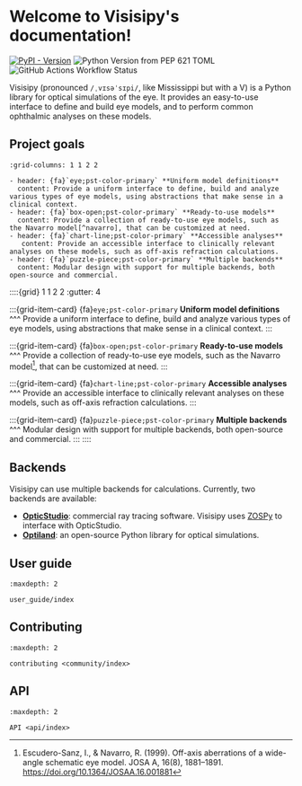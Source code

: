 # Welcome to Visisipy's documentation!

[![PyPI - Version](https://img.shields.io/pypi/v/visisipy)](https://pypi.org/project/visisipy)
![Python Version from PEP 621 TOML](https://img.shields.io/python/required-version-toml?tomlFilePath=https%3A%2F%2Fraw.githubusercontent.com%2FMREYE-LUMC%2Fvisisipy%2Fmain%2Fpyproject.toml)
![GitHub Actions Workflow Status](https://img.shields.io/github/actions/workflow/status/MREYE-LUMC/visisipy/ci.yml)

Visisipy (pronounced `/ˌvɪsəˈsɪpi/`, like Mississippi but with a V) is a Python library for optical simulations of the eye.
It provides an easy-to-use interface to define and build eye models, and to perform common ophthalmic analyses on these models.

## Project goals

```{gallery-grid}
:grid-columns: 1 1 2 2

- header: {fa}`eye;pst-color-primary` **Uniform model definitions**
  content: Provide a uniform interface to define, build and analyze various types of eye models, using abstractions that make sense in a clinical context.
- header: {fa}`box-open;pst-color-primary` **Ready-to-use models**
  content: Provide a collection of ready-to-use eye models, such as the Navarro model[^navarro], that can be customized at need.
- header: {fa}`chart-line;pst-color-primary` **Accessible analyses**
   content: Provide an accessible interface to clinically relevant analyses on these models, such as off-axis refraction calculations.
- header: {fa}`puzzle-piece;pst-color-primary` **Multiple backends**
  content: Modular design with support for multiple backends, both open-source and commercial.
```

::::{grid} 1 1 2 2
:gutter: 4

:::{grid-item-card}
{fa}`eye;pst-color-primary` **Uniform model definitions**
^^^
Provide a uniform interface to define, build and analyze various types of eye models, using abstractions that make sense in a clinical context.
:::

:::{grid-item-card} 
{fa}`box-open;pst-color-primary` **Ready-to-use models**
^^^
Provide a collection of ready-to-use eye models, such as the Navarro model[^navarro], that can be customized at need.
:::

:::{grid-item-card}
{fa}`chart-line;pst-color-primary` **Accessible analyses**
^^^
Provide an accessible interface to clinically relevant analyses on these models, such as off-axis refraction calculations.
:::

:::{grid-item-card}
{fa}`puzzle-piece;pst-color-primary` **Multiple backends**
^^^
Modular design with support for multiple backends, both open-source and commercial.
:::
::::

## Backends

Visisipy can use multiple backends for calculations.
Currently, two backends are available:

- [**OpticStudio**][opticstudio]: commercial ray tracing software. Visisipy uses [ZOSPy][zospy] to interface with OpticStudio.
- [**Optiland**][optiland]: an open-source Python library for optical simulations.

## User guide

```{toctree}
:maxdepth: 2

user_guide/index
```

## Contributing

```{toctree}
:maxdepth: 2

contributing <community/index>
```

## API

```{toctree}
:maxdepth: 2

API <api/index>
```

[zospy]: https://zospy.readthedocs.io/
[opticstudio]: https://www.ansys.com/products/optics/ansys-zemax-opticstudio
[optiland]: https://optiland.readthedocs.io/


[^navarro]: Escudero-Sanz, I., & Navarro, R. (1999). Off-axis aberrations of a wide-angle schematic eye model. JOSA A, 16(8), 1881–1891. https://doi.org/10.1364/JOSAA.16.001881
[^rozema]: Rozema, J. J., Rodriguez, P., Navarro, R., & Tassignon, M.-J. (2016). SyntEyes: A Higher-Order Statistical Eye Model for Healthy Eyes. Investigative Ophthalmology & Visual Science, 57(2), 683–691. https://doi.org/10.1167/iovs.15-18067
[^zospy]: Vught, L. van, Haasjes, C., & Beenakker, J.-W. M. (2024). ZOSPy: Optical ray tracing in Python through OpticStudio. Journal of Open Source Software, 9(96), 5756. https://doi.org/10.21105/joss.05756
